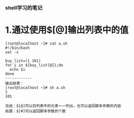 ### shell学习的笔记

1.通过使用$[@]输出列表中的值
====
```
[root@localhost ~]# cat a.sh 
#!/bin/bash
set -x

buy_list=(1 101)
for i in ${buy_list[@]};do
  echo $i
done
------------
输出结果：
[root@localhost ~]# sh a.sh 
1
101

总结：$[@]可以将列表中的元素一一列出，也可以返回脚本参数的内容
拓展：$[#]可以返回脚本参数的个数
```
